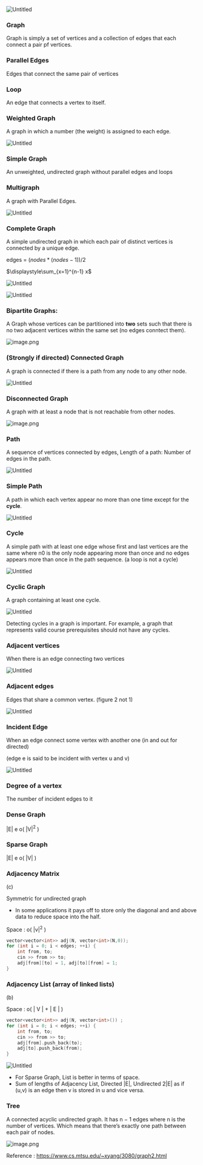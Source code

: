 ![Untitled](https://prod-files-secure.s3.us-west-2.amazonaws.com/2ce07042-83f8-4a3e-b7d3-d942404ea4c4/7d7dadc7-2231-4b12-927b-d5ddcb7ff900/Untitled.png)

### Graph

Graph is simply a set of vertices and a collection of edges that each connect a pair pf vertices.

### Parallel Edges

Edges that connect the same pair of vertices

### Loop

An edge that connects a vertex to itself.

### Weighted Graph

A graph in which a number (the weight) is assigned to each edge.

![Untitled](https://prod-files-secure.s3.us-west-2.amazonaws.com/2ce07042-83f8-4a3e-b7d3-d942404ea4c4/84eaed0f-5182-4c84-9a3d-bf45a02f181b/Untitled.png)

### Simple Graph

An unweighted, undirected graph without parallel edges and loops

### Multigraph

A graph with Parallel Edges.

![Untitled](https://prod-files-secure.s3.us-west-2.amazonaws.com/2ce07042-83f8-4a3e-b7d3-d942404ea4c4/6e1f4c7e-0348-485b-ae1b-ef233988c7f7/Untitled.png)

### Complete Graph

A simple undirected graph in which each pair of distinct vertices is connected by a unique edge.

edges = $( nodes * ( nodes - 1 ) ) /  2$   

$\displaystyle\sum_{x=1}^{n-1} x$
 

![Untitled](https://prod-files-secure.s3.us-west-2.amazonaws.com/2ce07042-83f8-4a3e-b7d3-d942404ea4c4/0eccd4d3-09b3-4c3a-903b-7b54310d12b6/Untitled.png)

![Untitled](https://prod-files-secure.s3.us-west-2.amazonaws.com/2ce07042-83f8-4a3e-b7d3-d942404ea4c4/4f51b56d-c77a-4fe7-b609-02587dac8a53/Untitled.png)

### Bipartite Graphs:

A Graph whose vertices can be partitioned into **two** sets such that there is no two adjacent vertices within the same set (no edges conntect them).

![image.png](https://prod-files-secure.s3.us-west-2.amazonaws.com/2ce07042-83f8-4a3e-b7d3-d942404ea4c4/9b2fc6eb-7ab7-4b58-9208-72d1cf3f826b/image.png)

### (Strongly if directed) Connected Graph

A graph is connected if there is a path from any node to any other node.

![Untitled](https://prod-files-secure.s3.us-west-2.amazonaws.com/2ce07042-83f8-4a3e-b7d3-d942404ea4c4/6a88f998-0819-4d80-8ee4-e0a0db9ea169/Untitled.png)

### Disconnected Graph

A graph with at least a node that is not reachable from other nodes.

![image.png](https://prod-files-secure.s3.us-west-2.amazonaws.com/2ce07042-83f8-4a3e-b7d3-d942404ea4c4/1b7d472f-0c0c-445d-a5ca-a72b193a067e/image.png)

### Path

A sequence of vertices connected by edges, Length of a path: Number of edges in the path.

![Untitled](https://prod-files-secure.s3.us-west-2.amazonaws.com/2ce07042-83f8-4a3e-b7d3-d942404ea4c4/5c88a2d7-2e1c-4f15-ab6b-2aeb1f0d9214/Untitled.png)

### Simple Path

A path in which each vertex appear no more than one time except for the **cycle**.

![Untitled](https://prod-files-secure.s3.us-west-2.amazonaws.com/2ce07042-83f8-4a3e-b7d3-d942404ea4c4/f0395855-14b1-4fc6-9409-d914d61a572c/Untitled.png)

### Cycle

A simple path with at least one edge whose first and last vertices are the same where n0 is the only node appearing more than once and no edges appears more than once in the path sequence. (a loop is not a cycle)

![Untitled](https://prod-files-secure.s3.us-west-2.amazonaws.com/2ce07042-83f8-4a3e-b7d3-d942404ea4c4/8b409e31-9383-4b07-a3b2-97aeb6b686a0/Untitled.png)

### Cyclic Graph

A graph containing at least one cycle. 

![Untitled](https://prod-files-secure.s3.us-west-2.amazonaws.com/2ce07042-83f8-4a3e-b7d3-d942404ea4c4/6ec1f8c4-b231-46ab-844c-77dc65aa63c0/Untitled.png)

Detecting cycles in a graph is important. For example, a graph that
represents valid course prerequisites should not have any cycles.

### Adjacent vertices

When there is an edge connecting two vertices

![Untitled](https://prod-files-secure.s3.us-west-2.amazonaws.com/2ce07042-83f8-4a3e-b7d3-d942404ea4c4/b0305876-56d5-42df-be65-f909134a421c/Untitled.png)

### Adjacent edges

Edges that share a common vertex. (figure 2 not 1)

![Untitled](https://prod-files-secure.s3.us-west-2.amazonaws.com/2ce07042-83f8-4a3e-b7d3-d942404ea4c4/72ca57c1-4225-4541-8742-b830576113ab/Untitled.png)

### Incident Edge

When an edge connect some vertex with another one (in and out for directed)

(edge e is said to be incident with vertex u and v)

![Untitled](https://prod-files-secure.s3.us-west-2.amazonaws.com/2ce07042-83f8-4a3e-b7d3-d942404ea4c4/9f9cb535-09ad-4f52-9c93-60b12f2506c7/Untitled.png)

### Degree of a vertex

The number of incident edges to it 

### Dense Graph

|E|  e  o( |V$| ^ 2$ )

### Sparse Graph

 |E|  e  o( |V| )

### Adjacency Matrix

(c)

Symmetric for undirected graph

- In some applications it pays off to store only the diagonal and and above data to reduce space into the half.

Space : o( |v$| ^ 2$ )

```cpp
vector<vector<int>> adj(N, vector<int>(N,0));
for (int i = 0; i < edges; ++i) {
	int from, to;
	cin >> from >> to;
	adj[from][to] = 1, adj[to][from] = 1;
}
```

### Adjacency List (array of linked lists)

(b)

Space : o( | V | + | E | ) 

```cpp
vector<vector<int>> adj(N, vector<int>()) ;
for (int i = 0; i < edges; ++i) {
	int from, to;
	cin >> from >> to;
	adj[from].push_back(to);
	adj[to].push_back(from);
}
```

![Untitled](https://prod-files-secure.s3.us-west-2.amazonaws.com/2ce07042-83f8-4a3e-b7d3-d942404ea4c4/f52f3522-e5a6-43e3-bae4-ee7549b231ea/Untitled.png)

- For Sparse Graph, List is better in terms of space.
- Sum of lengths of Adjacency List, Directed |E|, Undirected 2|E| as if (u,v) is an edge then v is stored in u and vice versa.

### Tree

A connected acyclic undirected graph. It has n − 1 edges
where n is the number of vertices. Which means that there’s
exactly one path between each pair of nodes.

![image.png](https://prod-files-secure.s3.us-west-2.amazonaws.com/2ce07042-83f8-4a3e-b7d3-d942404ea4c4/703dfc87-ddd0-4aae-b436-31a31f9ea183/image.png)

Reference : https://www.cs.mtsu.edu/~xyang/3080/graph2.html
